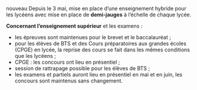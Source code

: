 <div class="conseil conseil-vert">

<span class="nouveau">nouveau</span> Depuis le 3 mai, mise en place d’une enseignement hybride pour les lycéens avec mise en place de **demi-jauges** à l’échelle de chaque lycée.

</div>

**Concernant l’enseignement supérieur** et les examens :

* les épreuves sont maintenues pour le brevet et le baccalauréat ;
* pour les élèves de BTS et des Cours préparatoires aux grandes écoles (CPGE) en lycée, la reprise des cours se fait dans les mêmes conditions que les lycéens ;
* CPGE : les concours ont lieu en présentiel ;
* session de rattrapage possible pour les élèves de BTS ;
* les examens et partiels auront lieu en présentiel en mai et en juin, les concours sont maintenus sans changement.
